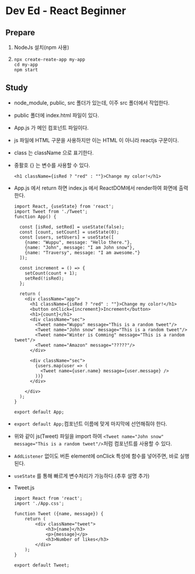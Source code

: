 # Dev Ed - React Beginner

## Prepare

1. NodeJs 설치(npm 사용)

2. ```
   npx create-reate-app my-app
   cd my-app
   npm start
   ```

   

## Study

- node_module, public, src 폴더가 있는데, 이주 src 폴더에서 작업한다.

- public 폴더에 index.html 파일이 있다.

- App.js 가 메인 컴포넌트 파일이다.

- js 파일에 HTML 구문을 사용하지만 이는 HTML 이 아니라 reactjs 구문이다.

- class 는 className 으로 표기한다.

- 중활호 {} 는 변수를 사용할 수 있다.

  ```react
  <h1 className={isRed ? "red" : ""}>Change my color!</h1>
  ```

- App.js 에서 return 하면 index.js 에서 ReactDOM에서 render하여 화면에 출력한다.

  ```react
  import React, {useState} from 'react';
  import Tweet from './Tweet';
  function App() {
  
    const [isRed, setRed] = useState(false);
    const [count, setCount] = useState(0);
    const [users, setUsers] = useState([
      {name: "Wuppu", message: "Hello there."},
      {name: "John", message: "I am John snow"},
      {name: "Traversy", message: "I am awesome."}
    ]);
  
    const increment = () => {
      setCount(count + 1);
      setRed(!isRed);
    };
  
    return (
      <div className="app">
        <h1 className={isRed ? "red" : ""}>Change my color!</h1>
        <button onClick={increment}>Increment</button>
        <h1>{count}</h1>
        <div className="sec">
          <Tweet name="Wuppu" message="This is a random tweet"/>
          <Tweet name="John snow" message="This is a random tweet"/>
          <Tweet name="Winter is Comming" message="This is a random tweet"/>
          <Tweet name="Amazon" message="?????"/>
        </div>
        
        <div className="sec">
          {users.map(user => (
            <Tweet name={user.name} message={user.message} />
          ))}
        </div>
        
      </div>
    );
  }
  
  export default App;
  ```

- `export default App;`컴포넌트 이름에 맞게 마지막에 선언해줘야 한다.

- 위와 같이 js(Tweet) 파일을 import 하여 `<Tweet name="John snow" message="This is a random tweet"/>`처럼 컴포넌트를 사용할 수 있다.

- `AddListener` 없이도 버튼 element에 onClick 특성에 함수를 넣어주면, 바로 실행된다.

- `useState` 를 통해 빠르게 변수처리가 가능하다.(추후 설명 추가)

- Tweet.js

  ```react
  import React from 'react';
  import './App.css';
  
  function Tweet ({name, message}) {
      return (
          <div className="tweet">
              <h3>{name}</h3>
              <p>{message}</p>
              <h3>Number of likes</h3>
          </div>
      );
  }
  
  export default Tweet;
  ```